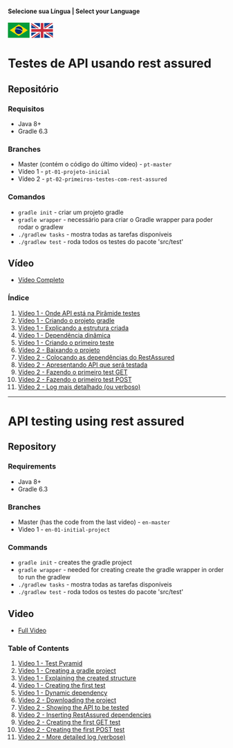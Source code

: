 #### Selecione sua Língua | Select your Language
<a href='#Testes-de-API-usando-rest-assured'><img src="images/pt-br.png" alt="Português" width="50" /></a>
<a href='#API-testing-using-rest-assured'><img src="images/en.jpg" alt="English" width="50" /></a>


# Testes de API usando rest assured

## Repositório

### Requisitos
* Java 8+
* Gradle 6.3

### Branches
* Master (contém o código do último vídeo)  - `pt-master` 
* Vídeo 1 - `pt-01-projeto-inicial`
* Vídeo 2 - `pt-02-primeiros-testes-com-rest-assured`


### Comandos
* `gradle init` - criar um projeto gradle
* `gradle wrapper` - necessário para criar o Gradle wrapper para poder rodar o gradlew
* `./gradlew tasks` - mostra todas as tarefas disponíveis
* `./gradlew test` - roda todos os testes do pacote 'src/test'

## Vídeo

* [Vídeo Completo](https://youtu.be/EjXimnUwAns) 

### Índice

1. [Vídeo 1 - Onde API está na Pirâmide testes](https://youtu.be/EjXimnUwAns?t=51)
2. [Vídeo 1 - Criando o projeto gradle](https://youtu.be/EjXimnUwAns?t=164)
3. [Vídeo 1 - Explicando a estrutura criada](https://youtu.be/EjXimnUwAns?t=445)
4. [Vídeo 1 - Dependência dinâmica](https://youtu.be/EjXimnUwAns?t=832)
5. [Vídeo 1 - Criando o primeiro teste](https://youtu.be/EjXimnUwAns?t=909)
1. [Vídeo 2 - Baixando o projeto](https://youtu.be/Yko4DTEmAV8?t=32)
2. [Vídeo 2 - Colocando as dependências do RestAssured](https://youtu.be/Yko4DTEmAV8?t=230)
3. [Vídeo 2 - Apresentando API que será testada](https://youtu.be/Yko4DTEmAV8?t=575)
4. [Vídeo 2 - Fazendo o primeiro test GET](https://youtu.be/Yko4DTEmAV8?t=655)
5. [Vídeo 2 - Fazendo o primeiro test POST](https://youtu.be/Yko4DTEmAV8?t=1509)
6. [Vídeo 2 - Log mais detalhado (ou verboso)](https://youtu.be/Yko4DTEmAV8?t=1951)

---

# API testing using rest assured

## Repository

### Requirements
* Java 8+
* Gradle 6.3

### Branches
* Master (has the code from the last video)  - `en-master` 
* Video 1 - `en-01-initial-project`

### Commands
* `gradle init` - creates the gradle project
* `gradle wrapper` - needed for creating create the gradle wrapper in order to run the gradlew
* `./gradlew tasks` - mostra todas as tarefas disponíveis
* `./gradlew test` - roda todos os testes do pacote 'src/test'

## Video

* [Full Video](https://youtu.be/EjXimnUwAns) 

### Table of Contents

1. [Video 1 - Test Pyramid](https://youtu.be/MnPx1uoYyac?t=34)
2. [Video 1 - Creating a gradle project](https://youtu.be/MnPx1uoYyac?t=128)
3. [Video 1 - Explaining the created structure](https://youtu.be/MnPx1uoYyac?t=375)
4. [Video 1 - Creating the first test](https://youtu.be/MnPx1uoYyac?t=909)
5. [Video 1 - Dynamic dependency](https://youtu.be/MnPx1uoYyac?t=981)
1. [Video 2 - Downloading the project](https://youtu.be/ZHkms9dhfVs?t=34)
2. [Video 2 - Showing the API to be tested](https://youtu.be/ZHkms9dhfVs?t=216)
3. [Video 2 - Inserting RestAssured dependencies](https://youtu.be/ZHkms9dhfVs?t=283)
4. [Video 2 - Creating the first GET test](https://youtu.be/ZHkms9dhfVs?t=468)
5. [Video 2 - Creating the first POST test](https://youtu.be/ZHkms9dhfVs?t=1119)
6. [Video 2 - More detailed log (verbose)](https://youtu.be/ZHkms9dhfVs?t=1548)